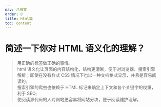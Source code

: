 ```yaml
---
nav: 八股文
order: 0
title: Html篇
toc: content
---
```


# 简述一下你对 HTML 语义化的理解？

> 用正确的标签做正确的事情。  
> html 语义化让页面的内容结构化，结构更清晰，便于对浏览器、搜索引擎解析；即使在没有样式 CSS 情况下也以一种文档格式显示，并且是容易阅读的;  
> 搜索引擎的爬虫也依赖于 HTML 标记来确定上下文和各个关键字的权重，利于 SEO;  
> 使阅读源代码的人对网站更容易将网站分块，便于阅读维护理解。
